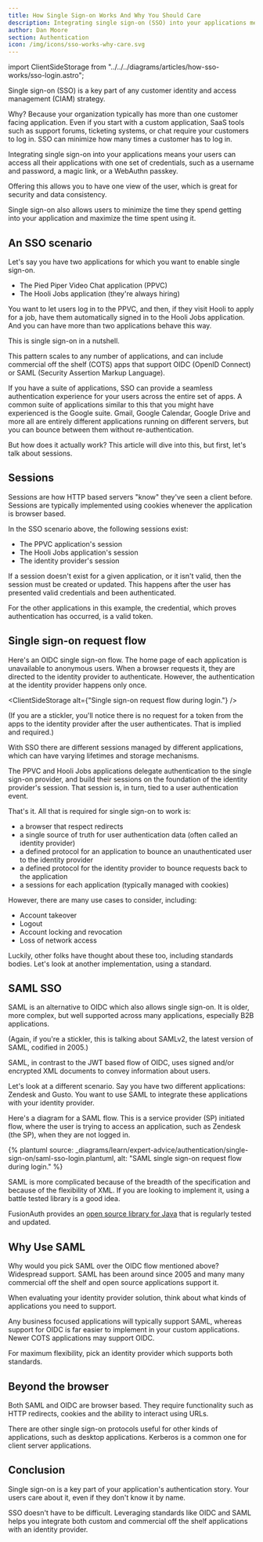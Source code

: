 ```yaml
---
title: How Single Sign-on Works And Why You Should Care
description: Integrating single sign-on (SSO) into your applications means your users can access all your applications with one set of credentials, such as a username and password, a magic link, or a WebAuthn passkey.
author: Dan Moore
section: Authentication
icon: /img/icons/sso-works-why-care.svg
---
```

import ClientSideStorage from "../../../diagrams/articles/how-sso-works/sso-login.astro";

Single sign-on (SSO) is a key part of any customer identity and access management (CIAM) strategy.

Why? Because your organization typically has more than one customer facing application. Even if you start with a custom application, SaaS tools such as support forums, ticketing systems, or chat require your customers to log in. SSO can minimize how many times a customer has to log in.

Integrating single sign-on into your applications means your users can access all their applications with one set of credentials, such as a username and password, a magic link, or a WebAuthn passkey.

Offering this allows you to have one view of the user, which is great for security and data consistency. 

Single sign-on also allows users to minimize the time they spend getting into your application and maximize the time spent using it.

## An SSO scenario

Let's say you have two applications for which you want to enable single sign-on.

* The Pied Piper Video Chat application (PPVC)
* The Hooli Jobs application (they're always hiring)

You want to let users log in to the PPVC, and then, if they visit Hooli to apply for a job, have them automatically signed in to the Hooli Jobs application. And you can have more than two applications behave this way.

This is single sign-on in a nutshell.

This pattern scales to any number of applications, and can include commercial off the shelf (COTS) apps that support OIDC (OpenID Connect) or SAML (Security Assertion Markup Language).

If you have a suite of applications, SSO can provide a seamless authentication experience for your users across the entire set of apps. A common suite of applications similar to this that you might have experienced is the Google suite. Gmail, Google Calendar, Google Drive and more all are entirely different applications running on different servers, but you can bounce between them without re-authentication.

But how does it actually work? This article will dive into this, but first, let's talk about sessions.

## Sessions

Sessions are how HTTP based servers "know" they've seen a client before. Sessions are typically implemented using cookies whenever the application is browser based.

In the SSO scenario above, the following sessions exist:

* The PPVC application's session
* The Hooli Jobs application's session
* The identity provider's session

If a session doesn't exist for a given application, or it isn't valid, then the session must be created or updated. This happens after the user has presented valid credentials and been authenticated.

For the other applications in this example, the credential, which proves authentication has occurred, is a valid token.

## Single sign-on request flow

Here's an OIDC single sign-on flow. The home page of each application is unavailable to anonymous users. When a browser requests it, they are directed to the identity provider to authenticate. However, the authentication at the identity provider happens only once.


<ClientSideStorage alt={"Single sign-on request flow during login."} />

(If you are a stickler, you'll notice there is no request for a token from the apps to the identity provider after the user authenticates. That is implied and required.)

With SSO there are different sessions managed by different applications, which can have varying lifetimes and storage mechanisms.

The PPVC and Hooli Jobs applications delegate authentication to the single sign-on provider, and build their sessions on the foundation of the identity provider's session. That session is, in turn, tied to a user authentication event.

That's it. All that is required for single sign-on to work is:

* a browser that respect redirects
* a single source of truth for user authentication data (often called an identity provider)
* a defined protocol for an application to bounce an unauthenticated user to the identity provider
* a defined protocol for the identity provider to bounce requests back to the application 
* a sessions for each application (typically managed with cookies)

However, there are many use cases to consider, including:

* Account takeover
* Logout
* Account locking and revocation
* Loss of network access

Luckily, other folks have thought about these too, including standards bodies. Let's look at another implementation, using a standard.

## SAML SSO

SAML is an alternative to OIDC which also allows single sign-on. It is older, more complex, but well supported across many applications, especially B2B applications.

(Again, if you're a stickler, this is talking about SAMLv2, the latest version of SAML, codified in 2005.)

SAML, in contrast to the JWT based flow of OIDC, uses signed and/or encrypted XML documents to convey information about users. 

Let's look at a different scenario. Say you have two different applications: Zendesk and Gusto. You want to use SAML to integrate these applications with your identity provider.

Here's a diagram for a SAML flow. This is a service provider (SP) initiated flow, where the user is trying to access an application, such as Zendesk (the SP), when they are not logged in.

{% plantuml source: _diagrams/learn/expert-advice/authentication/single-sign-on/saml-sso-login.plantuml, alt: "SAML single sign-on request flow during login." %}

SAML is more complicated because of the breadth of the specification and because of the flexibility of XML. If you are looking to implement it, using a battle tested library is a good idea.

FusionAuth provides an [open source library for Java](https://github.com/FusionAuth/fusionauth-samlv2/) that is regularly tested and updated.

## Why Use SAML

Why would you pick SAML over the OIDC flow mentioned above? Widespread support. SAML has been around since 2005 and many many commercial off the shelf and open source applications support it.

When evaluating your identity provider solution, think about what kinds of applications you need to support.

Any business focused applications will typically support SAML, whereas support for OIDC is far easier to implement in your custom applications. Newer COTS applications may support OIDC.

For maximum flexibility, pick an identity provider which supports both standards.

## Beyond the browser

Both SAML and OIDC are browser based. They require functionality such as HTTP redirects, cookies and the ability to interact using URLs.

There are other single sign-on protocols useful for other kinds of applications, such as desktop applications. Kerberos is a common one for client server applications.

## Conclusion

Single sign-on is a key part of your application's authentication story. Your users care about it, even if they don't know it by name.

SSO doesn't have to be difficult. Leveraging standards like OIDC and SAML helps you integrate both custom and commercial off the shelf applications with an identity provider.

